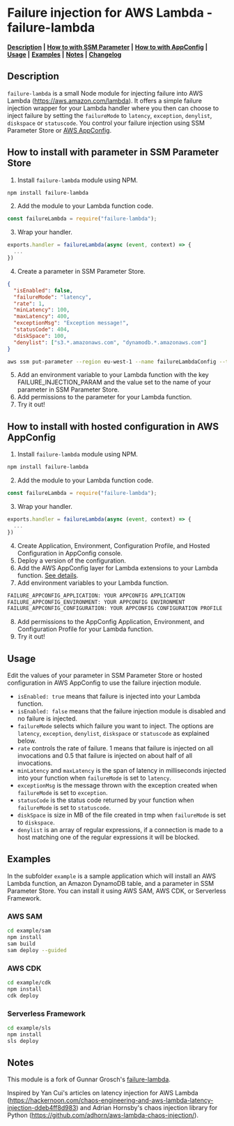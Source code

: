 # Failure injection for AWS Lambda - failure-lambda

**[Description](#description) |**
**[How to with SSM Parameter](#how-to-install-with-parameter-in-ssm-parameter-store) |**
**[How to with AppConfig](#how-to-install-with-hosted-configuration-in-aws-appconfig) |**
**[Usage](#usage) |**
**[Examples](#examples) |**
**[Notes](#notes) |**
**[Changelog](CHANGELOG.md)**

## Description

`failure-lambda` is a small Node module for injecting failure into AWS Lambda (https://aws.amazon.com/lambda). It offers a simple failure injection wrapper for your Lambda handler where you then can choose to inject failure by setting the `failureMode` to `latency`, `exception`, `denylist`, `diskspace` or `statuscode`. You control your failure injection using SSM Parameter Store or [AWS AppConfig](https://docs.aws.amazon.com/appconfig/latest/userguide/what-is-appconfig.html).

## How to install with parameter in SSM Parameter Store

1. Install `failure-lambda` module using NPM.

```bash
npm install failure-lambda
```

2. Add the module to your Lambda function code.

```js
const failureLambda = require("failure-lambda");
```

3. Wrap your handler.

```js
exports.handler = failureLambda(async (event, context) => {
  ...
})
```

4. Create a parameter in SSM Parameter Store.

```json
{
  "isEnabled": false,
  "failureMode": "latency",
  "rate": 1,
  "minLatency": 100,
  "maxLatency": 400,
  "exceptionMsg": "Exception message!",
  "statusCode": 404,
  "diskSpace": 100,
  "denylist": ["s3.*.amazonaws.com", "dynamodb.*.amazonaws.com"]
}
```

```bash
aws ssm put-parameter --region eu-west-1 --name failureLambdaConfig --type String --overwrite --value "{\"isEnabled\": false, \"failureMode\": \"latency\", \"rate\": 1, \"minLatency\": 100, \"maxLatency\": 400, \"exceptionMsg\": \"Exception message!\", \"statusCode\": 404, \"diskSpace\": 100, \"denylist\": [\"s3.*.amazonaws.com\", \"dynamodb.*.amazonaws.com\"]}"
```

5. Add an environment variable to your Lambda function with the key FAILURE_INJECTION_PARAM and the value set to the name of your parameter in SSM Parameter Store.
6. Add permissions to the parameter for your Lambda function.
7. Try it out!

## How to install with hosted configuration in AWS AppConfig

1. Install `failure-lambda` module using NPM.

```bash
npm install failure-lambda
```

2. Add the module to your Lambda function code.

```js
const failureLambda = require("failure-lambda");
```

3. Wrap your handler.

```js
exports.handler = failureLambda(async (event, context) => {
  ...
})
```

4. Create Application, Environment, Configuration Profile, and Hosted Configuration in AppConfig console.
5. Deploy a version of the configuration.
6. Add the AWS AppConfig layer for Lambda extensions to your Lambda function. [See details](https://docs.aws.amazon.com/appconfig/latest/userguide/appconfig-integration-lambda-extensions.html).
7. Add environment variables to your Lambda function.

```bash
FAILURE_APPCONFIG_APPLICATION: YOUR APPCONFIG APPLICATION
FAILURE_APPCONFIG_ENVIRONMENT: YOUR APPCONFIG ENVIRONMENT
FAILURE_APPCONFIG_CONFIGURATION: YOUR APPCONFIG CONFIGURATION PROFILE
```

8. Add permissions to the AppConfig Application, Environment, and Configuration Profile for your Lambda function.
9. Try it out!

## Usage

Edit the values of your parameter in SSM Parameter Store or hosted configuration in AWS AppConfig to use the failure injection module.

- `isEnabled: true` means that failure is injected into your Lambda function.
- `isEnabled: false` means that the failure injection module is disabled and no failure is injected.
- `failureMode` selects which failure you want to inject. The options are `latency`, `exception`, `denylist`, `diskspace` or `statuscode` as explained below.
- `rate` controls the rate of failure. 1 means that failure is injected on all invocations and 0.5 that failure is injected on about half of all invocations.
- `minLatency` and `maxLatency` is the span of latency in milliseconds injected into your function when `failureMode` is set to `latency`.
- `exceptionMsg` is the message thrown with the exception created when `failureMode` is set to `exception`.
- `statusCode` is the status code returned by your function when `failureMode` is set to `statuscode`.
- `diskSpace` is size in MB of the file created in tmp when `failureMode` is set to `diskspace`.
- `denylist` is an array of regular expressions, if a connection is made to a host matching one of the regular expressions it will be blocked.

## Examples

In the subfolder `example` is a sample application which will install an AWS Lambda function, an Amazon DynamoDB table, and a parameter in SSM Parameter Store. You can install it using AWS SAM, AWS CDK, or Serverless Framework.

### AWS SAM

```bash
cd example/sam
npm install
sam build
sam deploy --guided
```

### AWS CDK

```bash
cd example/cdk
npm install
cdk deploy
```

### Serverless Framework

```bash
cd example/sls
npm install
sls deploy
```

## Notes

This module is a fork of Gunnar Grosch's [failure-lambda](https://github.com/gunnargrosch/failure-lambda).

Inspired by Yan Cui's articles on latency injection for AWS Lambda (https://hackernoon.com/chaos-engineering-and-aws-lambda-latency-injection-ddeb4ff8d983) and Adrian Hornsby's chaos injection library for Python (https://github.com/adhorn/aws-lambda-chaos-injection/).
